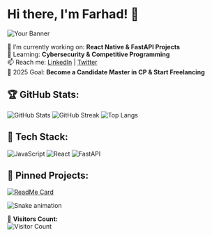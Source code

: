 # Hi there, I'm Farhad! 👋

![Your Banner](https://your-image-url.com/banner.gif)

🔭 I’m currently working on: **React Native & FastAPI Projects**  
🌱 Learning: **Cybersecurity & Competitive Programming**  
📫 Reach me: [LinkedIn](https://linkedin.com/in/yourname) | [Twitter](https://twitter.com/yourname)  
🎯 2025 Goal: **Become a Candidate Master in CP & Start Freelancing**  

## 🏆 GitHub Stats:
![GitHub Stats](https://github-readme-stats.vercel.app/api?username=your-username&show_icons=true&theme=radical)
![GitHub Streak](https://github-readme-streak-stats.herokuapp.com/?user=your-username&theme=dark)
![Top Langs](https://github-readme-stats.vercel.app/api/top-langs/?username=your-username&layout=compact)

## 🚀 Tech Stack:
![JavaScript](https://img.shields.io/badge/JavaScript-F7DF1E?style=for-the-badge&logo=javascript&logoColor=black)
![React](https://img.shields.io/badge/React-20232A?style=for-the-badge&logo=react&logoColor=61DAFB)
![FastAPI](https://img.shields.io/badge/FastAPI-009688?style=for-the-badge&logo=fastapi&logoColor=white)

## 📌 Pinned Projects:
[![ReadMe Card](https://github-readme-stats.vercel.app/api/pin/?username=your-username&repo=your-repo)](https://github.com/your-username/your-repo)

![Snake animation](https://github.com/your-username/your-username/blob/output/github-contribution-grid-snake.svg)

👀 **Visitors Count:**  
![Visitor Count](https://visitor-badge.glitch.me/badge?page_id=your-username)

